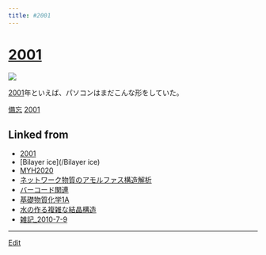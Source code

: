 ```yaml
---
title: #2001
---
```

# [2001](/2001)

![](https://upload.wikimedia.org/wikipedia/commons/thumb/5/56/Indigo_iMac_G3_slot_loading.jpg/300px-Indigo_iMac_G3_slot_loading.jpg)

[2001](/2001)年といえば、パソコンはまだこんな形をしていた。

[備忘](/備忘) [2001](/2001)





## Linked from

* [2001](/2001)
* [Bilayer ice](/Bilayer ice)
* [MYH2020](/MYH2020)
* [ネットワーク物質のアモルファス構造解析](/ネットワーク物質のアモルファス構造解析)
* [バーコード関連](/バーコード関連)
* [基礎物質化学1A](/基礎物質化学1A)
* [水の作る複雑な結晶構造](/水の作る複雑な結晶構造)
* [雑記_2010-7-9](/雑記_2010-7-9)


----

[Edit](https://github.com/vitroid/vitroid.github.io/edit/master/MD/2001.md)


